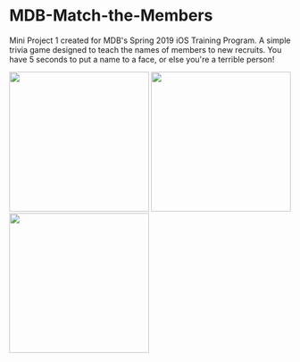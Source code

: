# MDB-Match-the-Members
Mini Project 1 created for MDB's Spring 2019 iOS Training Program. A simple trivia game designed to teach the names of members to new recruits. You have 5 seconds to put a name to a face, or else you're a terrible person!

<span>
<img src="https://i.imgur.com/1JqlQxi.png" width="250">
<img src="https://i.imgur.com/m6Qmfwn.png" width="250">
<img src="https://i.imgur.com/TKhPlB8.png" width="250">
</span>
